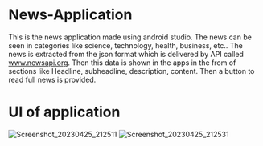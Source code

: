 # News-Application
This is the news application made using android studio. The news can be seen in categories like science, technology, health, business, etc.. The news is extracted from the json format which is delivered by API called www.newsapi.org. Then this data is shown in the apps in the from of sections like Headline, subheadline, description, content. Then a button to read full news is provided. 
# UI of application
![Screenshot_20230425_212511](https://user-images.githubusercontent.com/90050859/234334765-f524b774-b265-4bd2-83f6-f3b48000e5e8.png)
![Screenshot_20230425_212531](https://user-images.githubusercontent.com/90050859/234334811-f048fee1-5013-49c7-a1b9-afd01f2e0717.png)
